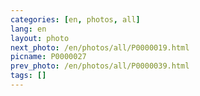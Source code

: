 ```yaml
---
categories: [en, photos, all]
lang: en
layout: photo
next_photo: /en/photos/all/P0000019.html
picname: P0000027
prev_photo: /en/photos/all/P0000039.html
tags: []
---
```

